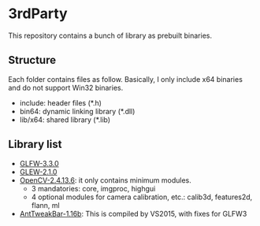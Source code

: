 # 3rdParty

This repository contains a bunch of library as prebuilt binaries.  

## Structure

Each folder contains files as follow. Basically, I only include x64 binaries and do not support Win32 binaries.  

- include: header files (*.h)  
- bin64: dynamic linking library (*.dll)  
- lib/x64: shared library (*.lib)  

## Library list

- [GLFW-3.3.0](https://www.glfw.org/download.html)
- [GLEW-2.1.0](http://glew.sourceforge.net/)
- [OpenCV-2.4.13.6](https://opencv.org/releases/): it only contains minimum modules.
  + 3 mandatories: core, imgproc, highgui  
  + 4 optional modules for camera calibration, etc.: calib3d, features2d, flann, ml  
- [AntTweakBar-1.16b](https://github.com/stnoh/AntTweakBar): This is compiled by VS2015, with fixes for GLFW3  
